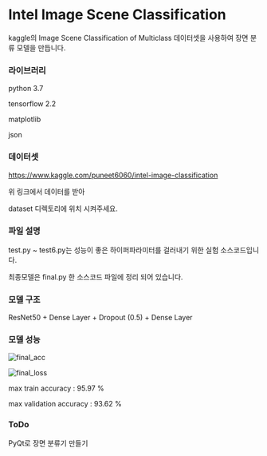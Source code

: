 # Intel Image Scene Classification

kaggle의 Image Scene Classification of Multiclass 데이터셋을 사용하여 장면 분류 모델을 만듭니다.



### 라이브러리

python 3.7

tensorflow 2.2

matplotlib

json



### 데이터셋

https://www.kaggle.com/puneet6060/intel-image-classification

위 링크에서 데이터를 받아

dataset 디렉토리에 위치 시켜주세요.



### 파일 설명

test.py ~ test6.py는 성능이 좋은 하이퍼파라미터를 걸러내기 위한 실험 소스코드입니다.

최종모델은 final.py 한 소스코드 파일에 정리 되어 있습니다.



### 모델 구조

ResNet50 + Dense Layer + Dropout (0.5) + Dense Layer



### 모델 성능

![final_acc](D:\PythonProject\Intel_image_classfication\final_acc.png)

![final_loss](D:\PythonProject\Intel_image_classfication\final_loss.png)

max train accuracy : 95.97 %

max validation accuracy : 93.62 %



### ToDo

PyQt로 장면 분류기 만들기